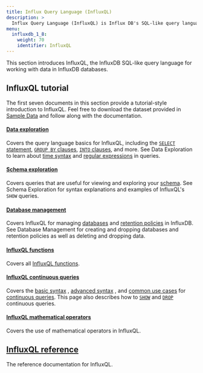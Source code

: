 ```yaml
---
title: Influx Query Language (InfluxQL)
description: >
  Influx Query Language (InfluxQL) is Influx DB's SQL-like query language. 
menu:
  influxdb_1_8:
    weight: 70
    identifier: InfluxQL
---
```


This section introduces InfluxQL, the InfluxDB SQL-like query language for
working with data in InfluxDB databases.

## InfluxQL tutorial

The first seven documents in this section provide a tutorial-style introduction
to InfluxQL.
Feel free to download the dataset provided in
[Sample Data](/influxdb/v1.8/query_language/data_download/) and follow along
with the documentation.

#### [Data exploration](/influxdb/v1.8/query_language/data_exploration/)

Covers the query language basics for InfluxQL, including the
[`SELECT` statement](/influxdb/v1.8/query_language/data_exploration/#the-basic-select-statement),
[`GROUP BY` clauses](/influxdb/v1.8/query_language/data_exploration/#the-group-by-clause),
[`INTO` clauses](/influxdb/v1.8/query_language/data_exploration/#the-into-clause), and more.
See Data Exploration to learn about
[time syntax](/influxdb/v1.8/query_language/data_exploration/#time-syntax) and
[regular expressions](/influxdb/v1.8/query_language/data_exploration/#regular-expressions) in
queries.

#### [Schema exploration](/influxdb/v1.8/query_language/schema_exploration/)

Covers queries that are useful for viewing and exploring your
[schema](/influxdb/v1.8/concepts/glossary/#schema).
See Schema Exploration for syntax explanations and examples of InfluxQL's `SHOW`
queries.

#### [Database management](/influxdb/v1.8/query_language/database_management/)

Covers InfluxQL for managing
[databases](/influxdb/v1.8/concepts/glossary/#database) and
[retention policies](/influxdb/v1.8/concepts/glossary/#retention-policy-rp) in
InfluxDB.
See Database Management for creating and dropping databases and retention
policies as well as deleting and dropping data.

#### [InfluxQL functions](/influxdb/v1.8/query_language/functions/)

Covers all [InfluxQL functions](/influxdb/v1.8/query_language/functions/).

#### [InfluxQL continuous queries](/influxdb/v1.8/query_language/continuous_queries/)

Covers the
[basic syntax](/influxdb/v1.8/query_language/continuous_queries/#basic-syntax)
,
[advanced syntax](/influxdb/v1.8/query_language/continuous_queries/#advanced-syntax)
,
and
[common use cases](/influxdb/v1.8/query_language/continuous_queries/#continuous-query-use-cases)
for
[continuous queries](/influxdb/v1.8/concepts/glossary/#continuous-query-cq).
This page also describes how to
[`SHOW`](/influxdb/v1.8/query_language/continuous_queries/#listing-continuous-queries) and
[`DROP`](/influxdb/v1.8/query_language/continuous_queries/#deleting-continuous-queries)
continuous queries.

#### [InfluxQL mathematical operators](/influxdb/v1.8/query_language/math_operators/)

Covers the use of mathematical operators in InfluxQL.

## [InfluxQL reference](/influxdb/v1.8/query_language/spec/)

The reference documentation for InfluxQL.
